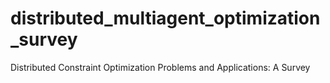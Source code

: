 # distributed_multiagent_optimization_survey
Distributed Constraint Optimization Problems and Applications: A Survey
